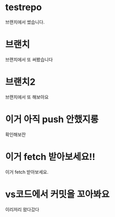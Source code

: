 # testrepo

브랜치에서 썼습니다.

# 브랜치

브랜치에서 또 써봤습니다

# 브랜치2

브랜치에서 또 해보아요

# 이거 아직 push 안했지롱

확인해보잔

# 이거 fetch 받아보세요!!

이거 fetch 받아보세요.

# vs코드에서 커밋을 꼬아봐요

이리저리 왔다갔다
